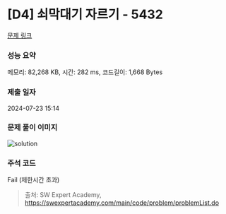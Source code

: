 # [D4] 쇠막대기 자르기 - 5432 

[문제 링크](https://swexpertacademy.com/main/code/problem/problemDetail.do?contestProbId=AWVl47b6DGMDFAXm) 

### 성능 요약

메모리: 82,268 KB, 시간: 282 ms, 코드길이: 1,668 Bytes

### 제출 일자

2024-07-23 15:14

### 문제 풀이 이미지
![solution](https://github.com/user-attachments/assets/0ea7de39-7ef7-407a-be56-22aa5e576e48)


### 주석 코드
Fail (제한시간 초과)

> 출처: SW Expert Academy, https://swexpertacademy.com/main/code/problem/problemList.do
